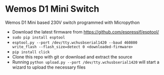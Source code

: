 # Wemos D1 Mini Switch
Wemos D1 Mini based 230V switch programmed with Micropython


- Download the latest firmware from https://github.com/espressif/esptool/
- `sudo pip install esptool`
- `esptool.py --port /dev/tty.wchusbserial1420 --baud 460800 write_flash --flash_size=detect 0 <downloaded-firmware>`
- `pip install click`
- Clone this repo with git or download and extract the source
- Running `python upload.py --port /dev/tty.wchusbserial1420` will start a wizard to upload the necessary files
